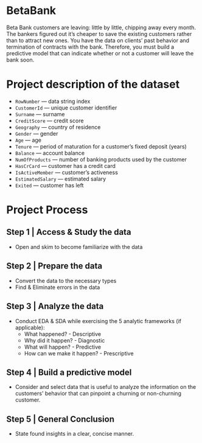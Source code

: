 # BetaBank

Beta Bank customers are leaving: little by little, chipping away every month. The bankers figured out it’s cheaper to save the existing customers rather than to attract new ones. You have the data on clients’ past behavior and termination of contracts with the bank. Therefore, you must build a predictive model that can indicate whether or not a customer will leave the bank soon.


# Project description of the dataset
  * `RowNumber` — data string index
  * `CustomerId` — unique customer identifier
  * `Surname` — surname
  * `CreditScore` — credit score
  * `Geography` — country of residence
  * `Gender` — gender
  * `Age` — age
  * `Tenure` — period of maturation for a customer’s fixed deposit (years)
  * `Balance` — account balance
  * `NumOfProducts` — number of banking products used by the customer
  * `HasCrCard` — customer has a credit card
  * `IsActiveMember` — customer’s activeness
  * `EstimatedSalary` — estimated salary
  * `Exited` — сustomer has left

# Project Process

## Step 1 | Access & Study the data
* Open and skim to become familiarize with the data
## Step 2 | Prepare the data
* Convert the data to the necessary types
* Find & Eliminate errors in the data
## Step 3 | Analyze the data
* Conduct EDA & SDA while exercising the 5 analytic frameworks (if applicable):
  * What happened? - Descriptive 
  * Why did it happen? - Diagnostic 
  * What will happen? - Predictive
  * How can we make it happen? - Prescriptive
## Step 4 | Build a predictive model 
* Consider and select data that is useful to analyze the information on the customers' behavior that can pinpoint a churning or non-churning customer.
## Step 5 | General Conclusion
* State found insights in a clear, concise manner.
